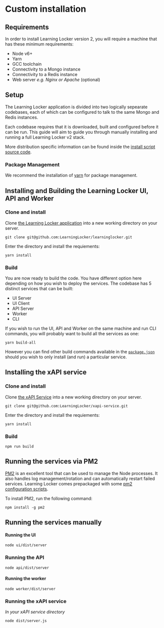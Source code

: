 # Custom installation

## Requirements

In order to install Learning Locker version 2, you will require a machine that has these minimum requirements:

* Node v6+
* Yarn
* GCC toolchain
* Connectivity to a Mongo instance
* Connectivity to a Redis instance
* Web server _e.g. Nginx or Apache_ (optional)

## Setup

The Learning Locker application is divided into two logically sepearate codebases, each of which can be configured to talk to the same Mongo and Redis instances. 

Each codebase requires that it is downloaded, built and configured before it can be run. This guide will aim to guide you through manually installing and running a full Learning Locker v2 stack.

More distribution specific information can be found inside the [install script source code](https://github.com/LearningLocker/deploy/).

### Package Management

We recommend the installation of [yarn](https://yarnpkg.com/en/) for package management.

## Installing and Building the Learning Locker UI, API and Worker

### Clone and install

Clone [the Learning Locker application](https://github.com/LearningLocker/learninglocker) into a new working directory on your server.

```
git clone git@github.com:LearningLocker/learninglocker.git
```

Enter the directory and install the requiements:

```
yarn install
```

### Build

You are now ready to build the code. You have different option here depending on how you wish to deploy the services. The codebase has 5 distinct services that can be built:

* UI Server
* UI Client
* API Server
* Worker
* CLI

If you wish to run the UI, API and Worker on the same machine and run CLI commands, you will probably want to build all the services as one:

```
yarn build-all
```

However you can find other build commands available in the [`package.json`](https://github.com/LearningLocker/learninglocker/blob/develop/package.json#L19) should you wish to only install (and run) a particular service.

## Installing the xAPI service

### Clone and install

Clone [the xAPI Service](https://github.com/LearningLocker/learninglocker) into a new working directory on your server.

```
git clone git@github.com:LearningLocker/xapi-service.git
```

Enter the directory and install the requiements:

```
yarn install
```

### Build

```
npm run build
```

## Running the services via PM2

[PM2](http://pm2.keymetrics.io/docs/usage/quick-start/) is an excellent tool that can be used to manage the Node processes. It also handles log management/rotation and can automatically restart failed services. Learning Locker comes prepackaged with some [pm2 configuration scripts](https://github.com/LearningLocker/learninglocker/tree/develop/pm2).

To install PM2, run the following command:

```
npm install -g pm2
```

## Running the services manually

#### Running the UI

```
node ui/dist/server
```

### Running the API

```
node api/dist/server
```


#### Running the worker

```
node worker/dist/server
```


### Running the xAPI service

_In your xAPI service directory_

```
node dist/server.js
```

